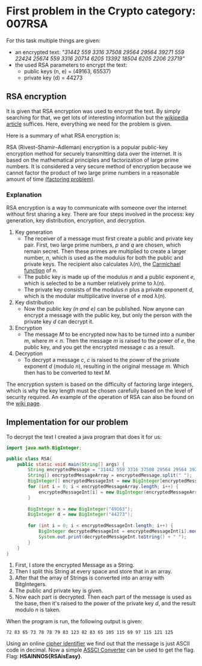# First problem in the Crypto category: 007RSA
For this task multiple things are given:
- an encrypted text: *"31442 559 3316 37508 29564 29564 39271 559 22424 25674 559 3316 20714 6205 13392 18504 6205 2206 23719"*
- the used RSA parameters to encrypt the text:
    - public keys (n, e) = (49163, 65537)
    - private key (d) = 44273
## RSA encryption
It is given that RSA encryption was used to encrypt the text. By simply searching for that, we get lots of interesting information but the [wikipedia
article](https://en.wikipedia.org/wiki/RSA_(cryptosystem)) suffices. Here, everything we need for the problem is given.

Here is a summary of what RSA encryption is:

RSA (Rivest–Shamir–Adleman) encryption is a popular public-key encryption method for securely transmitting data over the internet. It is based on the mathematical 
principles and factorization of large prime numbers. It is considered a very secure method of encryption because we cannot factor the product of two large prime 
numbers in a reasonable amount of time [(factoring problem)](https://en.wikipedia.org/wiki/Integer_factorization).

### Explanation
RSA encryption is a way to communicate with someone over the internet without first sharing a key. There are four steps involved in the process: key generation, 
key distribution, encryption, and decryption.

1. Key generation
    - The receiver of a message must first create a public and private key pair. First, two large prime numbers, *p* and *q* are chosen, which remain secret.
Then these primes are multiplied to create a larger number, *n*, which is used as the modulus for both the public and private keys. The recipient also calculates 
λ(*n*), the [Carmichael function](https://en.wikipedia.org/wiki/Carmichael_function) of *n*.
    - The public key is made up of the modulus *n* and a public exponent *e*, which is selected to be a number relatively prime to λ(*n*).
    - The private key consists of the modulus *n* plus a private exponent *d*, which is the modular multiplicative inverse of *e* mod λ(*n*).
2. Key distribution
    - Now the public key *(n and e)* can be published. Now anyone can encrypt a message with the public key, but only the person with the private key *d* can 
decrypt it.
3. Encryption
    - The message *M* to be encrypted now has to be turned into a number *m*, where *m* < *n*. Then the message *m* is raised to the power of *e*, the public key, 
and you get the encrypted message *c* as a result.
4. Decryption
    - To decrypt a message *c*, *c* is raised to the power of the private exponent *d* (modulo *n*), resulting in the original message *m*. Which then has to 
be converted to text *M*.

The encryption system is based on the difficulty of factoring large integers, which is why the key length must be chosen carefully based on the 
level of security required. An example of the operation of RSA can also be found on the [wiki page](https://en.wikipedia.org/wiki/RSA_(cryptosystem)).

## Implementation for our problem
To decrypt the text I created a java program that does it for us:
```Java
import java.math.BigInteger;

public class RSA{
    public static void main(String[] args) {
        String encryptedMessage = "31442 559 3316 37508 29564 29564 39271 559 22424 25674 559 3316 20714 6205 13392 18504 6205 2206 23719";
        String[] encryptedMessageArray = encryptedMessage.split(" ");
        BigInteger[] encryptedMessageInt = new BigInteger[encryptedMessageArray.length];
        for (int i = 0; i < encryptedMessageArray.length; i++) {
            encryptedMessageInt[i] = new BigInteger(encryptedMessageArray[i]);
        }
    
        BigInteger n = new BigInteger("49163");
        BigInteger d = new BigInteger("44273");
    
        for (int i = 0; i < encryptedMessageInt.length; i++) {
            BigInteger decryptedMessageInt = encryptedMessageInt[i].modPow(d, n);
            System.out.print(decryptedMessageInt.toString() + " ");
        }
    }
}
```
1. First, I store the encrypted Message as a String.
2. Then I split this String at every space and store that in an array.
3. After that the array of Strings is converted into an array with BitgIntegers.
4. The public and private key is given.
5. Now each part is decrypted. Then each part of the message is used as the base, then it's raised to the power of the private key *d*, and the 
result modulo *n* is taken.

When the program is run, the following output is given:

    72 83 65 73 78 78 79 83 123 82 83 65 105 115 69 97 115 121 125 
    
Using an online [cipher identifier](https://www.dcode.fr/cipher-identifier) we find out that the message is just ASCII code in decimal. Now a simple 
[ASSCI Converter](https://www.dcode.fr/ascii-code) can be used to get the flag. Flag: **HSAINNOS{RSAisEasy}**.
